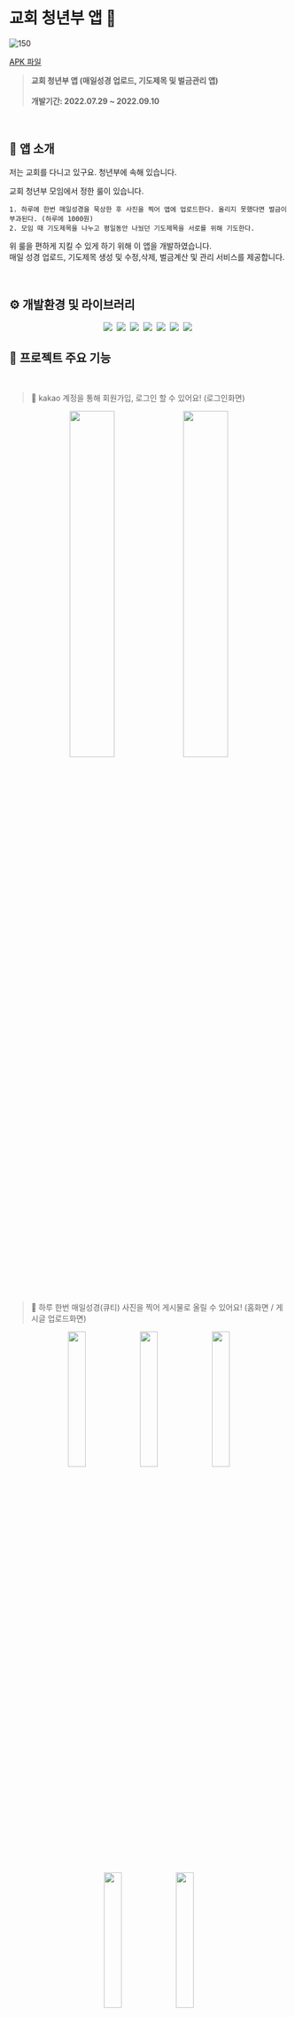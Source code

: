# 교회 청년부 앱 💒
![150](https://user-images.githubusercontent.com/68287181/191181883-d64e4df6-b153-4f0e-b648-65bf57bf73be.png)
<br/>

[APK 파일](https://drive.google.com/file/d/1spVvK0DHLDYvZOK0d7g4dZ5_tR_XjOie/view?usp=sharing)
> __교회 청년부 앱 (매일성경 업로드, 기도제목 및 벌금관리 앱) <br/> <br/> 개발기간: 2022.07.29 ~ 2022.09.10__

<br/>

## 📱 앱 소개 

저는 교회를 다니고 있구요. 청년부에 속해 있습니다.
<br/>

교회 청년부 모임에서 정한 룰이 있습니다.
  
	1. 하루에 한번 매일성경을 묵상한 후 사진을 찍어 앱에 업로드한다. 올리지 못했다면 벌금이 부과된다. (하루에 1000원)
	2. 모임 때 기도제목을 나누고 평일동안 나눴던 기도제목을 서로를 위해 기도한다.

위 룰을 편하게 지킬 수 있게 하기 위해 이 앱을 개발하였습니다. 
<br/>
매일 성경 업로드, 기도제목 생성 및 수정,삭제, 벌금계산 및 관리 서비스를 제공합니다.

<br/>

## ⚙️ 개발환경 및 라이브러리
<p align="center">
<img src="https://img.shields.io/badge/React Native-61DAFB?style=for-the-badge&logo=React&logoColor=white">&nbsp
<img src="https://img.shields.io/badge/Type Script-3178C6?style=for-the-badge&logo=TypeScript&logoColor=white">&nbsp
<img src="https://img.shields.io/badge/styled components-DB7093?style=for-the-badge&logo=styled components&logoColor=white">&nbsp
<img src="https://img.shields.io/badge/Node.js-339933?style=for-the-badge&logo=Node.js&logoColor=white">&nbsp
<img src="https://img.shields.io/badge/MySQL-4479A1?style=for-the-badge&logo=MySQL&logoColor=white">&nbsp
<img src="https://img.shields.io/badge/Sequelize-52B0E7?style=for-the-badge&logo=Sequelize&logoColor=white">&nbsp
<img src="https://img.shields.io/badge/Express-000000?style=for-the-badge&logo=Express&logoColor=white">&nbsp

<br/>

## 🌟 프로젝트 주요 기능

<br/>

> 🔑 kakao 계정을 통해 회원가입, 로그인 할 수 있어요! (로그인화면)
<p align="center">
<img src="https://user-images.githubusercontent.com/68287181/191199373-81c7612a-5bf0-4907-b059-273b768fd02a.png" width="40%" />
<img src="https://user-images.githubusercontent.com/68287181/191200127-70744339-c322-4325-8040-5cea4db0870c.png" width="40%" />
</p>

<br/>

> 📸 하루 한번 매일성경(큐티) 사진을 찍어 게시물로 올릴 수 있어요! (홈화면 / 게시글 업로드화면)  
<p align="center">
<img src="https://user-images.githubusercontent.com/68287181/191200729-8a11853b-7f92-437d-a3f9-eaf6b3541573.png" width="25%" />
<img src="https://user-images.githubusercontent.com/68287181/191200732-3a3e27fd-16c7-40fa-9524-c8632b540f5b.png" width="25%" />
<img src="https://user-images.githubusercontent.com/68287181/191200709-f8283ff8-4da0-461e-b47a-1bd892b1bece.png" width="25%" />
<img src="https://user-images.githubusercontent.com/68287181/191200720-0f41716e-125c-49e1-9c2b-18a12ed37f66.png" width="25%" />
<img src="https://user-images.githubusercontent.com/68287181/191200726-3d6dd0ca-978b-45f0-b7c2-3aba3721a8e8.png" width="25%" />
</p>

<br/>

> 🙏🏻 기도제목 열람 및 생성,수정,삭제 (기도제목 화면) / 💸 벌금 열람 및 payed 수정이 가능합니다! (벌금 화면)


<p>
<img src="https://user-images.githubusercontent.com/68287181/191202163-2365d7a9-ae61-47c8-8eec-6aa59038ba9b.png" width="25%" />
<img src="https://user-images.githubusercontent.com/68287181/191202748-19f1e69f-bfb1-498c-a8d2-ccab91eca5fe.png" width="25%" />
<img src="https://user-images.githubusercontent.com/68287181/191202189-72497962-cea5-40e3-9513-bc63cbfdd0cb.png" width="25%" />
<img src="https://user-images.githubusercontent.com/68287181/191203034-102f12a3-6903-40d5-b349-0fb6a73b84b0.png" width="25%" />
</p>

<br/>

> 👥 각 유저가 올린 매일성경 게시글, 기도제목, 벌금등을 확인할 수 있어요. (유저 디테일 화면)

<p>
<img src="https://user-images.githubusercontent.com/68287181/191203564-ff3e0e52-f1c1-4275-8f95-977b794feb7e.png" width="25%" />
<img src="https://user-images.githubusercontent.com/68287181/191203598-5a8ee7a7-b286-4134-8d98-cbb837b9400e.png" width="25%" />
<img src="https://user-images.githubusercontent.com/68287181/191203649-39a5bf3c-8538-49eb-ab44-fa4a4db7ca69.png" width="25%" />
<img src="https://user-images.githubusercontent.com/68287181/191203709-413b84bb-a459-4987-9ef2-58ab1bfd0f67.png" width="25%" />
</p>


<br/>

> ⚙️ 사용기능, 프로필을 수정할 수 있어요. (내 설정 화면)



<p align="center">
<img src="https://user-images.githubusercontent.com/68287181/191204456-37c39868-4c82-41ac-8ff1-165075f6d96a.png" width="30%" />
<img src="https://user-images.githubusercontent.com/68287181/191204508-a4c94332-feed-4b78-af5f-ca07b825c43b.png" width="30%" />
<img src="https://user-images.githubusercontent.com/68287181/191204549-c9239c5d-ae85-4558-a2b6-5ca2c993170a.png" width="30%" />
</p>


<br/>

> 🔔 하루동안 매일성경 업로드하는 것을 까먹은 유저분들을 위해 푸시알림 기능도 제공됩니다. (포그라운드/백그라운드)



<p align="center">
<img src="https://user-images.githubusercontent.com/68287181/191205062-4d70df45-a997-44c2-a380-77bdc03c42b6.png" width="40%" />
<img src="https://user-images.githubusercontent.com/68287181/191205171-566954b2-f041-4c19-8ac0-a6b983fec564.png" width="40%" />
</p>

<br/>

## 🛠 기술 스택 및 인프라

![stacks](https://user-images.githubusercontent.com/68287181/191228026-f93feaed-22dc-4044-97a8-fd0de52a2d38.png)

설계 (스택,DB 구조)
<br/>
https://velog.io/@bsy17171/bf-church-v2-%EC%84%A4%EA%B3%84-%EC%8A%A4%ED%83%9DDB-%EA%B5%AC%EC%A1%B0
